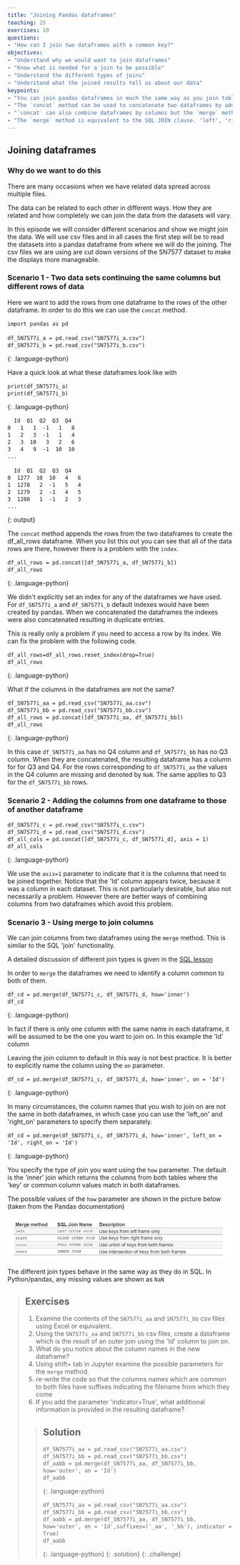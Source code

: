 ```yaml
---
title: "Joining Pandas dataframes"
teaching: 25
exercises: 10
questions:
- "How can I join two dataframes with a common key?"
objectives:
- "Understand why we would want to join dataframes"
- "Know what is needed for a join to be possible"
- "Understand the different types of joins"
- "Understand what the joined results tell us about our data"
keypoints:
- "You can join pandas dataframes in much the same way as you join tables in SQL"
- "The `concat` method can be used to concatenate two dataframes by adding the rows of one to the other."
- "`concat` can also combine dataframes by columns but the `merge` method is the preferred way"
- "The `merge` method is equivalent to the SQL JOIN clause. 'left', 'right' and 'inner' joins are all possible."
---
```


## Joining dataframes

### Why do we want to do this


There are many occasions when we have related data spread across multiple files.

The data can be related to each other in different ways. How they are related and how completely we can join the data from the datasets will vary.

In this episode we will consider different scenarios and show we might join the data. We will use csv files and in all cases the first step will be to read the datasets into a pandas dataframe from where we will do the joining. The csv files we are using are cut down versions of the SN7577 dataset to make the displays more manageable.

### Scenario 1 - Two data sets continuing the same columns but different rows of data

Here we want to add the rows from one dataframe to the rows of the other dataframe. In order to do this we can use the `concat` method.

~~~
import pandas as pd

df_SN7577i_a = pd.read_csv("SN7577i_a.csv")
df_SN7577i_b = pd.read_csv("SN7577i_b.csv")
~~~
{: .language-python}

Have a quick look at what these dataframes look like with

~~~
print(df_SN7577i_a)
print(df_SN7577i_b)
~~~
{: .language-python}


~~~
  Id  Q1  Q2  Q3  Q4
0   1   1  -1   1   8
1   2   3  -1   1   4
2   3  10   3   2   6
3   4   9  -1  10  10
...

  Id  Q1  Q2  Q3  Q4
0  1277  10  10   4   6
1  1278   2  -1   5   4
2  1279   2  -1   4   5
3  1280   1  -1   2   3
...
~~~
{: output}

The `concat` method appends the rows from the two dataframes to create the df_all_rows dataframe. When you list this out you can see that all of the data rows are there, however there is a problem with the `index`.

~~~
df_all_rows = pd.concat([df_SN7577i_a, df_SN7577i_b])
df_all_rows
~~~
{: .language-python}

We didn't explicitly set an index for any of the dataframes we have used. For `df_SN7577i_a` and `df_SN7577i_b` default indexes would have been created by pandas. When we concatenated the dataframes the indexes were also concatenated resulting in duplicate entries.

This is really only a problem if you need to access a row by its index. We can fix the problem with the following code.

~~~
df_all_rows=df_all_rows.reset_index(drop=True)
df_all_rows
~~~
{: .language-python}

What if the columns in the dataframes are not the same?

~~~
df_SN7577i_aa = pd.read_csv("SN7577i_aa.csv")
df_SN7577i_bb = pd.read_csv("SN7577i_bb.csv")
df_all_rows = pd.concat([df_SN7577i_aa, df_SN7577i_bb])
df_all_rows
~~~
{: .language-python}

In this case `df_SN7577i_aa` has no Q4 column and `df_SN7577i_bb` has no Q3 column. When they are concatenated, the resulting dataframe has a column for for Q3 and Q4. For the rows corresponding to `df_SN7577i_aa` the values in the Q4 column are missing and denoted by `NaN`. The same applies to Q3 for the `df_SN7577i_bb` rows.


### Scenario 2 - Adding the columns from one dataframe to those of another dataframe

~~~
df_SN7577i_c = pd.read_csv("SN7577i_c.csv")
df_SN7577i_d = pd.read_csv("SN7577i_d.csv")
df_all_cols = pd.concat([df_SN7577i_c, df_SN7577i_d], axis = 1)
df_all_cols
~~~
{: .language-python}

We use the `axis=1` parameter to indicate that it is the columns that need to be joined together. Notice that the 'Id' column appears twice, because it was a column in each dataset. This is not particularly desirable, but also not necessarily a problem. However there are better ways of combining columns from two dataframes which avoid this problem.

### Scenario 3 - Using merge to join columns

We can join columns from two dataframes using the `merge` method. This is similar to the SQL 'join' functionality.

A detailed discussion of different join types is given in the [SQL lesson](./episodes/sql...)

In order to `merge` the dataframes we need to identify a column common to both of them.

~~~
df_cd = pd.merge(df_SN7577i_c, df_SN7577i_d, how='inner')
df_cd
~~~
{: .language-python}

In fact if there is only one column with the same name in each dataframe, it will be assumed to be the one you want to join on. In this example the 'Id' column

Leaving the join column to default in this way is not best practice. It is better to explicitly name the column using the `on` parameter.

~~~
df_cd = pd.merge(df_SN7577i_c, df_SN7577i_d, how='inner', on = 'Id')
~~~
{: .language-python}

In many circumstances, the column names that you wish to join on are not the same in both dataframes, in which case you can use the 'left_on' and 'right_on' parameters to specify them separately.

~~~
df_cd = pd.merge(df_SN7577i_c, df_SN7577i_d, how='inner', left_on = 'Id', right_on = 'Id')
~~~
{: .language-python}

You specify the type of join you want using the `how` parameter. The default is the 'inner' join which returns the columns from both tables where the 'key' or common column values match in both dataframes.

The possible values of the `how` parameter are shown in the picture below (taken from the Pandas documentation)

![pandas_join_types](../fig/pandas_join_types.png)

The different join types behave in the same way as they do in SQL. In Python/pandas, any missing values are shown as `NaN`


> ## Exercises
>
> 1. Examine the contents of the `SN7577i_aa` and `SN7577i_bb` csv files using Excel or equivalent.
> 2. Using the `SN7577i_aa` and `SN7577i_bb` csv files, create a dataframe which is the result of an outer join using the 'Id' column to join on.
> 3. What do you notice about the column names in the new dataframe?
> 4. Using shift+ tab in Jupyter examine the possible parameters for the `merge` method.
> 5. re-write the code so that the columns names which are common to both files have suffixes indicating the filename from which they come
> 6. If you add the parameter 'indicator=True', what additional information is provided in the resulting dataframe?
>
> > ## Solution
> >
> > ~~~
> > df_SN7577i_aa = pd.read_csv("SN7577i_aa.csv")
> > df_SN7577i_bb = pd.read_csv("SN7577i_bb.csv")
> > df_aabb = pd.merge(df_SN7577i_aa, df_SN7577i_bb, how='outer', on = 'Id')
> > df_aabb
> > ~~~
> > {: .language-python}
> >
> > ~~~
> > df_SN7577i_aa = pd.read_csv("SN7577i_aa.csv")
> > df_SN7577i_bb = pd.read_csv("SN7577i_bb.csv")
> > df_aabb = pd.merge(df_SN7577i_aa, df_SN7577i_bb, how='outer', on = 'Id',suffixes=('_aa', '_bb'), indicator = True)
> > df_aabb
> > ~~~
> > {: .language-python}
> {: .solution}
{: .challenge}
